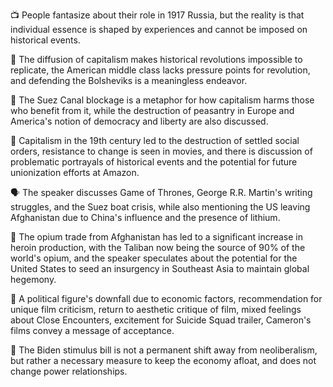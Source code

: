 📺 People fantasize about their role in 1917 Russia, but the reality is that individual essence is shaped by experiences and cannot be imposed on historical events.

🚢 The diffusion of capitalism makes historical revolutions impossible to replicate, the American middle class lacks pressure points for revolution, and defending the Bolsheviks is a meaningless endeavor.

🚢 The Suez Canal blockage is a metaphor for how capitalism harms those who benefit from it, while the destruction of peasantry in Europe and America's notion of democracy and liberty are also discussed.

🎥 Capitalism in the 19th century led to the destruction of settled social orders, resistance to change is seen in movies, and there is discussion of problematic portrayals of historical events and the potential for future unionization efforts at Amazon.

🗣️ The speaker discusses Game of Thrones, George R.R. Martin's writing struggles, and the Suez boat crisis, while also mentioning the US leaving Afghanistan due to China's influence and the presence of lithium.

🚢 The opium trade from Afghanistan has led to a significant increase in heroin production, with the Taliban now being the source of 90% of the world's opium, and the speaker speculates about the potential for the United States to seed an insurgency in Southeast Asia to maintain global hegemony.

🎥 A political figure's downfall due to economic factors, recommendation for unique film criticism, return to aesthetic critique of film, mixed feelings about Close Encounters, excitement for Suicide Squad trailer, Cameron's films convey a message of acceptance.

🚢 The Biden stimulus bill is not a permanent shift away from neoliberalism, but rather a necessary measure to keep the economy afloat, and does not change power relationships.

